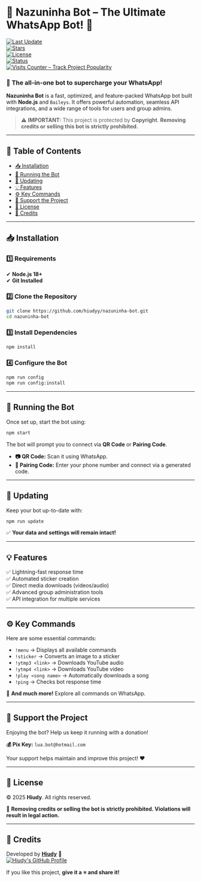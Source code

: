 # 🚀 **Nazuninha Bot – The Ultimate WhatsApp Bot!** 🤖  

[![Last Update](https://img.shields.io/github/last-commit/hiudyy/nazuninha-bot?style=for-the-badge)](https://github.com/hiudyy/nazuninha-bot)  
[![Stars](https://img.shields.io/github/stars/hiudyy/nazuninha-bot?color=yellow&label=Favorites&style=for-the-badge)](https://github.com/hiudyy/nazuninha-bot/stargazers)  
[![License](https://img.shields.io/badge/license-Copyright-red?style=for-the-badge)](LICENSE)  
[![Status](https://img.shields.io/badge/STATUS-ACTIVE-success?style=for-the-badge)](#)  
[![Visits Counter – Track Project Popularity](https://count.getloli.com/@nazuninha-bot?name=nazuninha-bot&theme=booru-lewd&padding=8&offset=0&align=top&scale=2&pixelated=1&darkmode=1)](#)  

### 🌟 **The all-in-one bot to supercharge your WhatsApp!**  
**Nazuninha Bot** is a fast, optimized, and feature-packed WhatsApp bot built with **Node.js** and `Baileys`. It offers powerful automation, seamless API integrations, and a wide range of tools for users and group admins.  

> ⚠️ **IMPORTANT:** This project is protected by **Copyright**. **Removing credits or selling this bot is strictly prohibited.**  

---

## 📌 **Table of Contents**  
- [📥 Installation](#-installation)  
- [🚀 Running the Bot](#-running-the-bot)  
- [🔄 Updating](#-updating)  
- [💡 Features](#-features)  
- [⚙️ Key Commands](#️-key-commands)  
- [💖 Support the Project](#-support-the-project)  
- [📜 License](#-license)  
- [👤 Credits](#-credits)  

---

## 📥 **Installation**  

### **1️⃣ Requirements**  
✔ **Node.js 18+**  
✔ **Git Installed**  

### **2️⃣ Clone the Repository**  
```sh  
git clone https://github.com/hiudyy/nazuninha-bot.git  
cd nazuninha-bot  
```  

### **3️⃣ Install Dependencies**  
```sh  
npm install  
```  

### **4️⃣ Configure the Bot**  
```sh  
npm run config  
npm run config:install  
```  

---

## 🚀 **Running the Bot**  
Once set up, start the bot using:  
```sh  
npm start  
```  

The bot will prompt you to connect via **QR Code** or **Pairing Code**.  

- **📷 QR Code:** Scan it using WhatsApp.  
- **🔢 Pairing Code:** Enter your phone number and connect via a generated code.  

---

## 🔄 **Updating**  
Keep your bot up-to-date with:  
```sh  
npm run update  
```  
✅ **Your data and settings will remain intact!**  

---

## 💡 **Features**  
✅ Lightning-fast response time  
✅ Automated sticker creation  
✅ Direct media downloads (videos/audio)  
✅ Advanced group administration tools  
✅ API integration for multiple services  

---

## ⚙️ **Key Commands**  
Here are some essential commands:  

- `!menu` → Displays all available commands  
- `!sticker` → Converts an image to a sticker  
- `!ytmp3 <link>` → Downloads YouTube audio  
- `!ytmp4 <link>` → Downloads YouTube video  
- `!play <song name>` → Automatically downloads a song  
- `!ping` → Checks bot response time  

📌 **And much more!** Explore all commands on WhatsApp.  

---

## 💖 **Support the Project**  
Enjoying the bot? Help us keep it running with a donation!  

**💰 Pix Key:** `lua.bot@hotmail.com`  

Your support helps maintain and improve this project! ❤️  

---

## 📜 **License**  
© 2025 **Hiudy**. All rights reserved.  

🚨 **Removing credits or selling the bot is strictly prohibited. Violations will result in legal action.**  

---

## 👤 **Credits**  

Developed by [**Hiudy**](https://github.com/hiudyy) 🚀  
[![Hiudy's GitHub Profile](https://github-readme-stats.vercel.app/api?username=hiudyy&show_icons=true&theme=radical&locale=en)](https://github.com/hiudyy)  

If you like this project, **give it a ⭐ and share it!**  